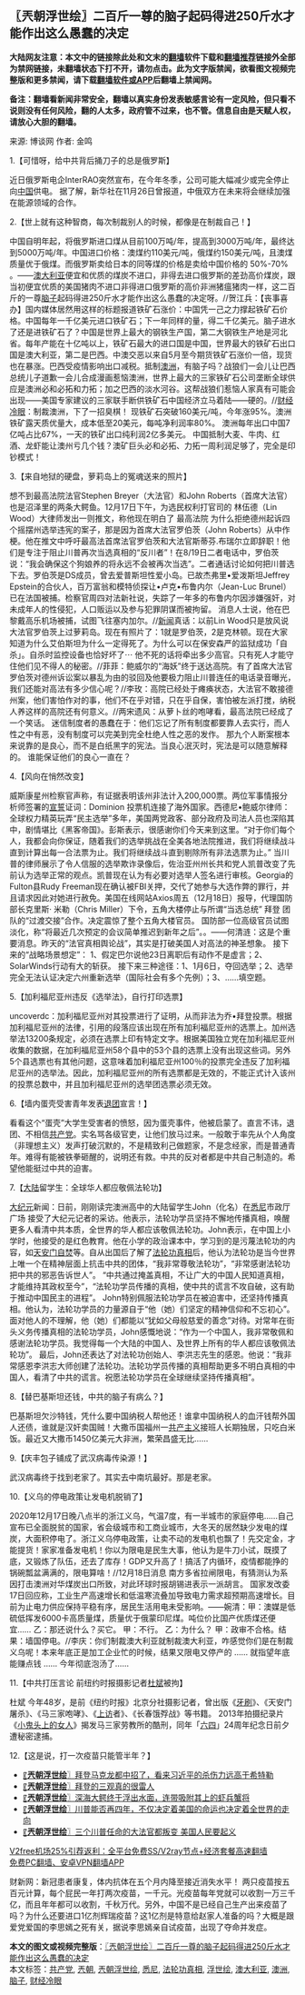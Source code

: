  <h2>〖兲朝浮世绘〗二百斤一尊的脑子起码得进250斤水才能作出这么愚蠢的决定</h2> <p class="notice"><b>大陆网友注意：本文中的链接除此处和文末的<a href="https://github.com/bannedbook/fanqiang" >翻墙</a>软件下载和<a href="https://github.com/killgcd/justmysocks/blob/master/README.md">翻墙推荐</a>链接外全部为禁网链接，未翻墙状态下打不开，请勿点击。此为文字版禁闻，欲看图文视频完整版和更多禁闻，请下载<a href="https://github.com/bannedbook/fanqiang">翻墙软件或APP</a>后翻墙上禁闻网。</p><p>备注：翻墙看新闻非常安全，翻墙以真实身份发表敏感言论有一定风险，但只看不说则没有任何风险，翻的人太多，政府管不过来，也不管。信息自由是天赋人权，请放心大胆的翻墙。</b></p>  <div class="entry"> <p>来源:&nbsp;博谈网                            作者:&nbsp;金鸣                           </p> <p>1.【可惜呀，给中共背后捅刀子的总是俄罗斯】</p> <p></p> <p>近日俄罗斯电企InterRAO突然宣布，在今年冬季，公司可能大幅减少或完全停止向<span class='wp_keywordlink_affiliate'><a href="https://www.bannedbook.org/" title="中国" target="_blank">中国</a></span>供电。 据了解，新华社在11月26日曾报道，中俄双方在未来将会继续加强在能源领域的合作。</p> <p>2.【世上就有这种智商，每次制裁别人的时候，都像是在制裁自己！】</p> <p></p> <p>中国自明年起，将俄罗斯进口煤从目前100万吨/年，提高到3000万吨/年，最终达到5000万吨/年。中国进口价格：澳煤约110美元/吨，俄煤约150美元/吨，且澳煤质量优于俄煤。而俄罗斯卖给日本的同等煤的价格是卖给中国价格的 50%-70% 。——<a href="https://www.bannedbook.org/bnews/tag/%e6%be%b3%e5%a4%a7%e5%88%a9%e4%ba%9a/" class="st_tag internal_tag" rel="tag" title="标签 澳大利亚 下的日志">澳大利亚</a>便宜和优质的煤炭不进口，非得去进口俄罗斯的差劲高价煤炭，跟当初便宜优质的美国猪肉不进口非得进口俄罗斯的高价非洲猪瘟猪肉一样，这二百斤的一尊<a href="https://www.bannedbook.org/bnews/tag/%E8%84%91%E5%AD%90/" class="st_tag internal_tag" rel="tag" title="标签 脑子 下的日志">脑子</a>起码得进250斤水才能作出这么愚蠢的决定呀。//贺江兵：【丧事喜办】国内媒体居然用这样的标题报道铁矿石涨价：中国凭一己之力撑起铁矿石价格。中国每年一千亿美元进口铁矿石；下一年同样的量，得二千亿美元。脑子进水了还是进铁矿石了？中国是世界上最大的钢铁生产国，第二大钢铁生产地是河北省。每年产能在十亿吨以上，铁矿石最大的进口国是中国，世界最大的铁矿石出口国是澳大利亚，第二是巴西。中澳交恶以来自5月至今期货铁矿石涨价一倍，现货也在暴涨。巴西受疫情影响出口减税。抵制<a href="https://www.bannedbook.org/bnews/tag/%e6%be%b3%e6%b4%b2/" class="st_tag internal_tag" rel="tag" title="标签 澳洲 下的日志">澳洲</a>，有脑子吗？战狼们一会儿让巴西总统儿子道歉一会儿合成漫画惹恼澳洲，世界上最大的三家铁矿石公司垄断全球供应是澳洲必和必拓和力拓；加之巴西的淡水河谷。这帮战狼们惹恼人家真有可能会出现——美国专家建议的三家联手断供铁矿石中国经济立马着陆——硬的。//<a href="https://www.bannedbook.org/bnews/tag/%e8%b4%a2%e7%bb%8f%e5%86%b7%e7%9c%bc/" class="st_tag internal_tag" rel="tag" title="标签 财经冷眼 下的日志">财经冷眼</a>：制裁澳洲，下了一招臭棋！ 现铁矿石突破160美元/吨，今年涨95%。澳洲铁矿露天质优量大，成本低至20美元，每吨净利润率80%。 澳洲每年出口中国7亿吨占比67%，一天的铁矿出口纯利润2亿多美元。 中国抵制大麦、牛肉、红酒、龙虾能让澳州亏几个钱？澳矿巨头必和必拓、力拓一周利润足够了，完全是印钞模式！</p> <p>3.【来自地狱的硬盘，萝莉岛上的冤魂送来的照片】</p> <p></p>  <p>想不到最高法院法官Stephen Breyer（大法官）和John Roberts（首席大法官）也是沼泽里的两条大鳄鱼。12月17日下午，为选民权利打官司的 林伍德（Lin Wood）大律师发出一则推文，称他现在明白了 最高法院 为什么拒绝德州起诉四个摇摆州选举违宪的案子，那是因为首席大法官罗伯茨（John Roberts）从中作梗。他在推文中呼吁最高法首席法官罗伯茨和大法官斯蒂芬.布瑞尔立即辞职！他们是专注于阻止川普再次当选真相的“反川者”！在8/19日二者电话中，罗伯茨说：“我会确保这个狗娘养的将永远不会被再次当选”。二者通话讨论如何把川普选下去。罗伯茨是DS成员，曾去爱普斯坦性爱小岛。已故杰弗里•爱泼斯坦Jeffrey Epstein的合伙人，百万富翁和模特侦探让•卢克•布鲁内尔（Jean-Luc Brunel）已在法国被捕。检察官周四对法新社说，失踪了一年多的布鲁内尔因涉嫌强奸，对未成年人的性侵犯，人口贩运以及参与犯罪阴谋而被拘留。 消息人士说，他在巴黎戴高乐机场被捕，试图飞往塞内加尔。//<span class='wp_keywordlink_affiliate'><a href="https://www.bannedbook.org/" title="新闻">新闻</a></span>真话：以前Lin Wood只是放风说大法官罗伯茨上过萝莉岛。现在有照片了：1就是罗伯茨，2是克林顿。现在大家知道为什么艾伯斯坦为什么一定得死了。为什么可以在保安森严的监狱成功「自杀」。自杀时监控设备也恰好坏了⋯ 他不死的话将牵出多少高官。只有死人才能守住他们见不得人的秘密。//菲菲：鲍威尔的“海妖”终于送达高院。有了首席大法官罗伯茨对德州诉讼案以暴乱为由的驳回及他要极力阻止川普连任的电话录音曝光，我们还能对高法有多少信心呢？//李玫：高院已经处于瘫痪状态，大法官不敢接德州案，他们害怕作对的事，他们不在乎对错，只在乎自保，害怕被左派打搅，纳税人养这样的高院还有何意义。//两宋遗风：从萝卜丝的咆哮看，最高法院已经成了一个笑话。 迷信制度者的愚蠢在于：他们忘记了所有制度都要靠人去实行，而人性之中有恶，没有制度可以完美到完全杜绝人性之恶的发作。 那九个人断案根本来说靠的是良心，而不是白纸黑字的宪法。当良心泯灭时，宪法是可以随意解释的。 谁能保证他们的良心一直在？</p> <p>4.【风向在悄然改变】</p> <p></p> <p>威斯康星州检察官声称，有证据表明该州非法计入200,000票。两位军事情报分析师签署的<span class='wp_keywordlink'><a href="https://www.bannedbook.org/forum5/topic17.html" title="宣誓与预言" target="_blank">宣誓</a></span>证词：Dominion 投票机连接了海外国家。西德尼•鲍威尔律师：全球权力精英玩弄“民主选举”多年，美国两党政客、部分政府及司法人员也深陷其中，剧情堪比《黑客帝国》。彭斯表示，很感谢你们今天来到这里。“对于你们每个人，我都会向你保证，随着我们的选举挑战在全美各地法院推进，我们将继续战斗直到计算出每一合法票为止。我们将继续战斗直到剔除所有非法选票为止。” 当川普的律师展示了令人信服的选举欺诈录像后，佐治亚州州长共和党人凯普改变了先前认为选举正常的观点。凯普现在认为有必要对选举人签名进行审核。Georgia的Fulton县Rudy Freeman现在确认被FBI关押，交代了她参与大选作弊的罪行，并且请求因此对她进行赦免。美国在线网站Axios周五（12月18日）报导，代理国防部长克里斯‧ 米勒（Chris Miller）下令，五角大楼停止与所谓“当选总统” 拜登 团队的“过渡交接”合作。决定震惊了整个五角大楼官员。 国防部一位高级官员试图淡化，称“将最近几次预定的会议简单推迟到新年之后”。。——何清涟：这是个重要消息。昨天的“法官真相舆论战”，其实是打破美国人对高法的神圣想象。 接下来的“战略场景想定”： 1、假定巴尔说他23日离职后有动作不是虚言；2、SolarWinds行动有大的斩获。 接下来三种途径：1、1月6日，夺回选举；2、选举完全无法认证决定六州重新选举（国际社会有多个先例）；3、……填空题。</p> <p>5.【加利福尼亚州违反《选举法》，自行打印选票】</p> <p></p> <p>uncoverdc：加利福尼亚州对其投票进行了证明，从而非法为乔•拜登投票。根据加利福尼亚州的法律，引用的段落应该出现在所有加利福尼亚州的选票上。加州选举法13200条规定，必须在选票上印有特定文字。根据美国独立党在加利福尼亚州收集的数据，在加利福尼亚州58个县中的53个县的选票上没有出现这些词。另外5个县选票也有其他问题，这意味着加利福尼亚州100％的投票完全违反了加利福尼亚州的选举法。因此，加利福尼亚州的所有选票都是无效的，不能正式计入该州的投票总数中，并且加利福尼亚州的选举团选票必须无效。</p> <p>6.【墙内蛋壳受害青年发表<span class='wp_keywordlink'><a href="http://tuidang.epochtimes.com/" title="退出共青团" rel="nofollow" target="_blank">退团</a></span>宣言！】</p> <p></p>  <p>看看这个“蛋壳”大学生受害者的愤怒，因为蛋壳事件，他被启蒙了。直言不讳，退团、不相信<a href="https://www.bannedbook.org/bnews/tag/%e5%85%b1%e4%ba%a7%e5%85%9a/" class="st_tag internal_tag" rel="tag" title="标签 共产党 下的日志">共产党</a>。实名骂各级官吏，让他们放马过来。一般敢于率先从个人角度（非理想主义）发声打破沉默的，不是精致利己做题家，不是念经家，而是普通青年。难得有能被铁拳砸醒的，说明还有救。中共的反对者都是中共自己制造的。希望他能挺过中共的迫害。</p> <p>7.【<span class='wp_keywordlink_affiliate'><a href="https://www.bannedbook.org/" title="大陆" target="_blank">大陆</a></span>留学生：全球华人都应敬佩法轮功】</p> <p></p> <p><span class='wp_keywordlink_affiliate'><a href="http://www.epochtimes.com/" title="大纪元" target="_blank">大纪元</a></span>新闻：日前，刚刚读完澳洲高中的大陆留学生John（化名）在<a href="https://www.bannedbook.org/bnews/tag/%e6%82%89%e5%b0%bc/" class="st_tag internal_tag" rel="tag" title="标签 悉尼 下的日志">悉尼</a>市政厅广场 接受了大纪元记者的采访。他表示，法轮功学员坚持不懈地传播真相，唤醒更多人看清中共本质，全世界的华人都应该敬佩法轮功。John表示，在中国上小学时，他接受的是红色教育。他在小学的政治课本中，学习到的是污蔑法轮功的内容，如<span class='wp_keywordlink'><a href="https://www.bannedbook.org/forum7/topic126.html" title="天安门自焚真相" target="_blank">天安门自焚</a></span>等。自从出国后了解了<a href="https://www.bannedbook.org/bnews/tag/%e6%b3%95%e8%bd%ae%e5%8a%9f%e7%9c%9f%e7%9b%b8/" class="st_tag internal_tag" rel="tag" title="标签 法轮功真相 下的日志">法轮功真相</a>后，他认为法轮功是当今世界上唯一个在精神层面上抗击中共的团体，“我非常尊敬法轮功”，“非常感谢法轮功把中共的邪恶告诉世人”。 “中共通过掩盖真相，不让广大的中国人民知道真相，才能维持其政权至今”，“法轮功学员传播的真相，使中共的谎言不攻自破，这有助于推动中国民主的进程”。 John特别佩服法轮功学员在被迫害中，还坚持传播真相。他认为，法轮功学员的力量源自于“他（她）们坚定的精神信仰和不忘初心”。面对他人的不理解，他（她）们都能以“犹如父母般慈爱的善念”对待。对常年在街头义务传播真相的法轮功学员，John感慨地说：“作为一个中国人，我非常敬佩和感谢法轮功学员。我觉得每一个大陆的中国人、及世界上所有的华人都应该敬佩法轮功”。 最后，John还表达了对法轮功创始人、李洪志先生的感恩。他说：“我非常感恩李洪志大师创建了法轮功。法轮功学员传播的真相帮助更多不明白真相的中国人，看清了中共的谎言。祝愿法轮功学员在全球继续坚持传播真相”。</p> <p>8.【替巴基斯坦还钱，中共的脑子有病么？】</p> <p></p> <p>巴基斯坦欠沙特钱，凭什么要中国纳税人帮他还！谁拿中国纳税人的血汗钱帮外国人还债，谁就是汉奸卖国贼！大撒币国福州一<span class='wp_keywordlink'><a href="https://www.bannedbook.org/forum2/topic6177.html" title="《共产主义的终极目的》" target="_blank">共产主义</a></span>接班人长期独居，只吃白米饭。最近又大撒币1450亿美元大非洲，繁荣昌盛无比……</p> <p>9.【庆丰包子铺成了武汉病毒传染源！】</p> <p></p>  <p>武汉病毒终于找到老家了。其实去中南坑最好。那是老家。</p> <p>10.【义乌的停电政策让发电机脱销了】</p> <p></p> <p>2020年12月17日晚八点半的浙江义乌，气温7度，有一半城市的家庭停电……自己宣布已全面脱贫的国家，省会级城市和工商业城市，大冬天的居然缺少发电的煤炭，大面积停电了。浙江义乌停电政策，让卖不动的发电机也飘了！先交定金，才能提货！家家准备发电机！你以为限电是民生大事，他认为是牛刀小试，既摸了底，又锻炼了队伍，还去了库存！GDP又升高了！搞活了内循环，疫情都能挣的锅碗瓢盆满满的，限电算啥！//12月18日消息 南方多省拉闸限电，有猜测认为系因打击澳洲对华煤炭出口所致，对此环球时报胡锡进表示一派胡言。 国家发改委17日回应称，工业生产高速增长和低温寒流叠加导致电力需求超预期高速增长。目前为止电力供应保持平稳有序，居民生活用电未受影响。——婉清：甲：澳媒是低硫低挥发6000卡高质量煤，质量优于俄蒙印尼煤。吨位价比国产优质煤还便宜…… 乙：那还说什么？买它。 甲：不行。 乙：为什么？ 甲：政审不合格。结果：墙国停电。//李庆：你们制裁澳大利亚就制裁澳大利亚，咋感觉你们是在制裁义乌呢！本来年底正是加工企业忙的时候，结果又限电又停产的 &#8230;&#8230; 就指望年底能赚点钱 &#8230;&#8230; 今年彻底泡汤了&#8230;&#8230;</p> <p>11.【中共打压言论 前纽约时报摄影记者<span class='wp_keywordlink'><a href="https://www.bannedbook.org/forum10/topic2420.html" title="杜斌" target="_blank">杜斌</a></span>被拘】</p> <p></p> <p>杜斌 今年48岁，是前《纽约时报》北京分社摄影记者，曾出版《<span class='wp_keywordlink'><a href="https://www.bannedbook.org/forum2/topic2874.html" title="杜斌《牙刷》" target="_blank">牙刷</a></span>》、《天安门屠杀》、《马三家咆哮》、《<span class='wp_keywordlink_affiliate'><a href="https://www.bannedbook.org/bnews/weiquan/" title="上访" target="_blank">上访</a></span>者》、《长春饿殍战》等书籍。 2013年拍摄纪录片《<span class='wp_keywordlink'><a href="https://www.bannedbook.org/forum11/topic2421.html" title="小鬼头上的女人" target="_blank">小鬼头上的女人</a></span>》揭发马三家劳教所的酷刑，同年「<span class='wp_keywordlink'><a href="https://www.bannedbook.org/forum2/topic2509.html" title="《中国六四真相》" target="_blank">六四</a></span>」24周年纪念日前夕遭秘密逮捕。</p> <p>12.【这是说，打一次疫苗只能管半年？】</p> <p></p>  <ul class='op-related-articles' title='相关阅读'> <li><a href='https://www.bannedbook.org/bnews/ssgc/20201218/1450032.html' target='_blank'>〖<b>兲朝浮世绘</b>〗拜登马克龙都中招了，看来习近平的杀伤力远高于希特勒</a></li> <li><a href='https://www.bannedbook.org/bnews/ssgc/20201217/1449378.html' target='_blank'>〖<b>兲朝浮世绘</b>〗拜登的三观真的很雷人</a></li> <li><a href='https://www.bannedbook.org/bnews/ssgc/20201216/1448469.html' target='_blank'>〖<b>兲朝浮世绘</b>〗深海大鳄终于浮出水面，连带吸附其上的虾兵蟹将</a></li> <li><a href='https://www.bannedbook.org/bnews/ssgc/20201215/1447841.html' target='_blank'>〖<b>兲朝浮世绘</b>〗川普能否再四年，不仅决定着美国的命运也决定着全世界的走向</a></li> <li><a href='https://www.bannedbook.org/bnews/ssgc/20201214/1447244.html' target='_blank'>〖<b>兲朝浮世绘</b>〗三个川普任命的大法官都叛变 美国人民要起义</a></li> </ul> <p class="texttj"> <a href="https://github.com/bannedbook/fanqiang/wiki/V2ray%E6%9C%BA%E5%9C%BA" target="_blank">V2free机场25%引荐返利：全平台免费SS/V2ray节点+经济套餐高速翻墙</a><br/> <a href="https://github.com/bannedbook/fanqiang/wiki/%E7%A6%81%E9%97%BB%E7%BD%91%E5%AE%89%E5%8D%93%E7%BF%BB%E5%A2%99%E6%96%B0%E9%97%BBAPP" target="_blank">免费PC翻墙、安卓VPN翻墙APP</a></p><p>财新网：新冠患者康复，体内抗体在五个月内降至接近消失水平！ 两只疫苗按五百元计算，每个屁民一年打两次疫苗，一千元。光疫苗每年党就可以收割一万三千亿，而且年年都可以收割，千秋万代。另外，中国不是已经自己生产出来疫苗了吗？为什么还要进口1亿剂辉瑞疫苗？这1亿剂是特意给赵家人准备的吗？大概是跟爱党爱国的李思嫣之死有关，据说李思嫣亲自试疫苗，出现了夺命并发症。</p><a name='sharetosocial'></a>       <div><b>本文的图文或视频完整版</b>：<a href='https://www.bannedbook.org/bnews/ssgc/20201219/1450659.html'>〖兲朝浮世绘〗二百斤一尊的脑子起码得进250斤水才能作出这么愚蠢的决定</a></div>  </div><!--END ENTRY--> <div class="postfooter"> <div>本文标签：<a href="https://www.bannedbook.org/bnews/tag/%e5%85%b1%e4%ba%a7%e5%85%9a/" rel="tag">共产党</a>, <a href="https://www.bannedbook.org/bnews/tag/%e5%85%b2%e6%9c%9d/" rel="tag">兲朝</a>, <a href="https://www.bannedbook.org/bnews/tag/%e5%85%b2%e6%9c%9d%e6%b5%ae%e4%b8%96%e7%bb%98/" rel="tag">兲朝浮世绘</a>, <a href="https://www.bannedbook.org/bnews/tag/%e6%82%89%e5%b0%bc/" rel="tag">悉尼</a>, <a href="https://www.bannedbook.org/bnews/tag/%e6%b3%95%e8%bd%ae%e5%8a%9f%e7%9c%9f%e7%9b%b8/" rel="tag">法轮功真相</a>, <a href="https://www.bannedbook.org/bnews/tag/%E6%B5%AE%E4%B8%96%E7%BB%98/" rel="tag">浮世绘</a>, <a href="https://www.bannedbook.org/bnews/tag/%e6%be%b3%e5%a4%a7%e5%88%a9%e4%ba%9a/" rel="tag">澳大利亚</a>, <a href="https://www.bannedbook.org/bnews/tag/%e6%be%b3%e6%b4%b2/" rel="tag">澳洲</a>, <a href="https://www.bannedbook.org/bnews/tag/%E8%84%91%E5%AD%90/" rel="tag">脑子</a>, <a href="https://www.bannedbook.org/bnews/tag/%e8%b4%a2%e7%bb%8f%e5%86%b7%e7%9c%bc/" rel="tag">财经冷眼</a></div>  </div><!--END POSTFOOTER--> 